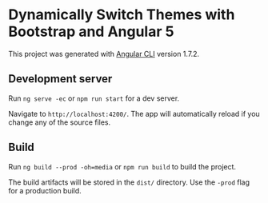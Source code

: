 # Dynamically Switch Themes with Bootstrap and Angular 5

This project was generated with [Angular CLI](https://github.com/angular/angular-cli) version 1.7.2.

## Development server

Run `ng serve -ec` or `npm run start` for a dev server. 

Navigate to `http://localhost:4200/`. The app will automatically reload if you change any of the source files.

## Build

Run `ng build --prod -oh=media` or `npm run build` to build the project. 

The build artifacts will be stored in the `dist/` directory. Use the `-prod` flag for a production build.